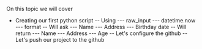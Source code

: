 On this topic we will cover

- Creating our first python script
 -- Using
--- raw_input
--- datetime.now
--- format
-- Will ask
--- Name
--- Address
--- Birthday date
-- Will return
--- Name
--- Address
--- Age
-- Let's configure the github
-- Let's push our project to the github


